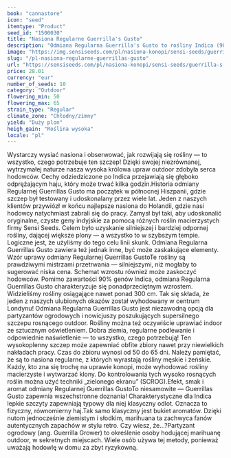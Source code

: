 ```yaml
---
book: "cannastore"
icon: "seed"
itemtype: "Product"
seed_id: "1500030"
title: "Nasiona Regularne Guerrilla's Gusto"
description: "Odmiana Regularna Guerrilla's Gusto to rośliny Indica (90%), które rosną niemal wszędzie outdoor. Niski koszt, łatwa uprawa i silny efekt."
image: "https://img.sensiseeds.com/pl/nasiona-konopi/sensi-seeds/guerrilla-s-gusto-image.png"
slug: "/pl-nasiona-regularne-guerrillas-gusto"
url: "https://sensiseeds.com/pl/nasiona-konopi/sensi-seeds/guerrilla-s-gusto?a_aid=cannastore"
price: 28.01
currency: "eur"
number_of_seeds: 10
category: "Outdoor"
flowering_min: 50
flowering_max: 65
strain_type: "Regular"
climate_zone: "Chłodny/zimny"
yield: "Duży plon"
heigh_gain: "Roślina wysoka"
locale: "pl"
---
```

Wystarczy wysiać nasiona i obserwować, jak rozwijają się rośliny — to wszystko, czego potrzebuje ten szczep! Dzięki swojej niezrównanej, wytrzymałej naturze nasza wysoka królowa upraw outdoor zdobyła serca hodowców. Cechy odziedziczone po Indica przejawiają się głęboko odprężającym haju, który może trwać kilka godzin.Historia odmiany Regularnej Guerrillas Gusto ma początek w północnej Hiszpanii, gdzie szczep był testowany i udoskonalany przez wiele lat. Jeden z naszych klientów przywiózł w końcu najlepsze nasiona do Holandii, gdzie nasi hodowcy natychmiast zabrali się do pracy. Zamysł był taki, aby udoskonalić oryginalne, czyste geny indyjskie za pomocą różnych roślin macierzystych firmy Sensi Seeds. Celem było uzyskanie silniejszej i bardziej odpornej rośliny, dającej większe plony — a wszystko to w szybszym tempie. Logiczne jest, że użyliśmy do tego celu linii skunk. Odmiana Regularna Guerrillas Gusto zawiera też jednak inne, być może zaskakujące elementy. Wzór uprawy odmiany Regularnej Guerrillas GustoTe rośliny są prawdziwymi mistrzami przetrwania — silniejszymi, niż mogłaby to sugerować niska cena. Schemat wzrostu również może zaskoczyć hodowców. Pomimo zawartości 90% genów Indica, odmiana Regularna Guerrillas Gusto charakteryzuje się ponadprzeciętnym wzrostem. Widzieliśmy rośliny osiągające nawet ponad 300 cm. Tak się składa, że jeden z naszych ulubionych okazów został wyhodowany w centrum Londynu! Odmiana Regularna Guerrillas Gusto jest niezawodną opcją dla partyzantów ogrodowych i nowicjuszy poszukujących supersilnego szczepu rosnącego outdoor. Rośliny można też oczywiście uprawiać indoor ze sztucznym oświetleniem. Dobra ziemia, regularne podlewanie i odpowiednie naświetlenie — to wszystko, czego potrzebują! Ten wysokoplenny szczep może zapewniać obfite zbiory nawet przy niewielkich nakładach pracy. Czas do zbioru wynosi od 50 do 65 dni. Należy pamiętać, że są to nasiona regularne, z których wyrastają rośliny męskie i żeńskie. Każdy, kto zna się trochę na uprawie konopi, może wyhodować rośliny macierzyste i wytwarzać klony. Do kontrolowania tych wysoko rosnących roślin można użyć techniki „zielonego ekranu” (SCROG).Efekt, smak i aromat odmiany Regularnej Guerrillas GustoTo niesamowite — Guerrillas Gusto zapewnia wszechstronne doznania! Charakterystyczne dla Indica lepkie szczyty zapewniają typowy dla niej klasyczny odlot. Oznacza to fizyczny, równomierny haj.Tak samo klasyczny jest bukiet aromatów. Dzięki nutom jednocześnie ziemistym i słodkim, marihuana ta zachwyca fanów autentycznych zapachów w stylu retro. Czy wiesz, że…?Partyzant ogrodowy (ang. Guerrilla Grower) to określenie osoby hodującej marihuanę outdoor, w sekretnych miejscach. Wiele osób używa tej metody, ponieważ uważają hodowlę w domu za zbyt ryzykowną.
